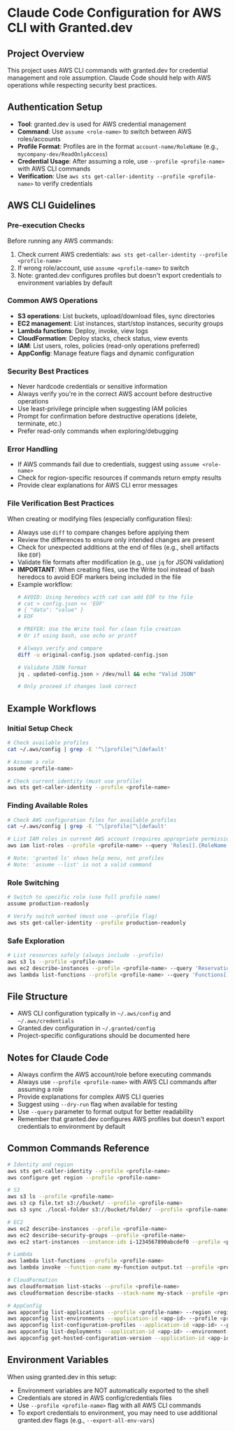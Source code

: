 # Claude Code Configuration for AWS CLI with Granted.dev

## Project Overview
This project uses AWS CLI commands with granted.dev for credential management and role assumption. Claude Code should help with AWS operations while respecting security best practices.

## Authentication Setup
- **Tool**: granted.dev is used for AWS credential management
- **Command**: Use `assume <role-name>` to switch between AWS roles/accounts
- **Profile Format**: Profiles are in the format `account-name/RoleName` (e.g., `mycompany-dev/ReadOnlyAccess`)
- **Credential Usage**: After assuming a role, use `--profile <profile-name>` with AWS CLI commands
- **Verification**: Use `aws sts get-caller-identity --profile <profile-name>` to verify credentials

## AWS CLI Guidelines

### Pre-execution Checks
Before running any AWS commands:
1. Check current AWS credentials: `aws sts get-caller-identity --profile <profile-name>`
2. If wrong role/account, use `assume <profile-name>` to switch
3. Note: granted.dev configures profiles but doesn't export credentials to environment variables by default

### Common AWS Operations
- **S3 operations**: List buckets, upload/download files, sync directories
- **EC2 management**: List instances, start/stop instances, security groups
- **Lambda functions**: Deploy, invoke, view logs
- **CloudFormation**: Deploy stacks, check status, view events
- **IAM**: List users, roles, policies (read-only operations preferred)
- **AppConfig**: Manage feature flags and dynamic configuration

### Security Best Practices
- Never hardcode credentials or sensitive information
- Always verify you're in the correct AWS account before destructive operations
- Use least-privilege principle when suggesting IAM policies
- Prompt for confirmation before destructive operations (delete, terminate, etc.)
- Prefer read-only commands when exploring/debugging

### Error Handling
- If AWS commands fail due to credentials, suggest using `assume <role-name>`
- Check for region-specific resources if commands return empty results
- Provide clear explanations for AWS CLI error messages

### File Verification Best Practices
When creating or modifying files (especially configuration files):
- Always use `diff` to compare changes before applying them
- Review the differences to ensure only intended changes are present
- Check for unexpected additions at the end of files (e.g., shell artifacts like `EOF`)
- Validate file formats after modification (e.g., use `jq` for JSON validation)
- **IMPORTANT**: When creating files, use the Write tool instead of bash heredocs to avoid EOF markers being included in the file
- Example workflow:
  ```bash
  # AVOID: Using heredocs with cat can add EOF to the file
  # cat > config.json << 'EOF'
  # { "data": "value" }
  # EOF
  
  # PREFER: Use the Write tool for clean file creation
  # Or if using bash, use echo or printf
  
  # Always verify and compare
  diff -u original-config.json updated-config.json
  
  # Validate JSON format
  jq . updated-config.json > /dev/null && echo "Valid JSON"
  
  # Only proceed if changes look correct
  ```

## Example Workflows

### Initial Setup Check
```bash
# Check available profiles
cat ~/.aws/config | grep -E '^\[profile|^\[default'

# Assume a role
assume <profile-name>

# Check current identity (must use profile)
aws sts get-caller-identity --profile <profile-name>
```

### Finding Available Roles
```bash
# Check AWS configuration files for available profiles
cat ~/.aws/config | grep -E '^\[profile|^\[default'

# List IAM roles in current AWS account (requires appropriate permissions)
aws iam list-roles --profile <profile-name> --query 'Roles[].{RoleName:RoleName,Arn:Arn}'

# Note: 'granted ls' shows help menu, not profiles
# Note: 'assume --list' is not a valid command
```

### Role Switching
```bash
# Switch to specific role (use full profile name)
assume production-readonly

# Verify switch worked (must use --profile flag)
aws sts get-caller-identity --profile production-readonly
```

### Safe Exploration
```bash
# List resources safely (always include --profile)
aws s3 ls --profile <profile-name>
aws ec2 describe-instances --profile <profile-name> --query 'Reservations[].Instances[].{ID:InstanceId,State:State.Name,Type:InstanceType}'
aws lambda list-functions --profile <profile-name> --query 'Functions[].{Name:FunctionName,Runtime:Runtime}'
```

## File Structure
- AWS CLI configuration typically in `~/.aws/config` and `~/.aws/credentials`
- Granted.dev configuration in `~/.granted/config`
- Project-specific configurations should be documented here

## Notes for Claude Code
- Always confirm the AWS account/role before executing commands
- Always use `--profile <profile-name>` with AWS CLI commands after assuming a role
- Provide explanations for complex AWS CLI queries
- Suggest using `--dry-run` flag when available for testing
- Use `--query` parameter to format output for better readability
- Remember that granted.dev configures AWS profiles but doesn't export credentials to environment by default

## Common Commands Reference
```bash
# Identity and region
aws sts get-caller-identity --profile <profile-name>
aws configure get region --profile <profile-name>

# S3
aws s3 ls --profile <profile-name>
aws s3 cp file.txt s3://bucket/ --profile <profile-name>
aws s3 sync ./local-folder s3://bucket/folder/ --profile <profile-name>

# EC2
aws ec2 describe-instances --profile <profile-name>
aws ec2 describe-security-groups --profile <profile-name>
aws ec2 start-instances --instance-ids i-1234567890abcdef0 --profile <profile-name>

# Lambda
aws lambda list-functions --profile <profile-name>
aws lambda invoke --function-name my-function output.txt --profile <profile-name>

# CloudFormation
aws cloudformation list-stacks --profile <profile-name>
aws cloudformation describe-stacks --stack-name my-stack --profile <profile-name>

# AppConfig
aws appconfig list-applications --profile <profile-name> --region <region>
aws appconfig list-environments --application-id <app-id> --profile <profile-name> --region <region>
aws appconfig list-configuration-profiles --application-id <app-id> --profile <profile-name> --region <region>
aws appconfig list-deployments --application-id <app-id> --environment-id <env-id> --profile <profile-name> --region <region>
aws appconfig get-hosted-configuration-version --application-id <app-id> --configuration-profile-id <profile-id> --version-number <version> --profile <profile-name> --region <region> output.json
```

## Environment Variables
When using granted.dev in this setup:
- Environment variables are NOT automatically exported to the shell
- Credentials are stored in AWS config/credentials files
- Use `--profile <profile-name>` flag with all AWS CLI commands
- To export credentials to environment, you may need to use additional granted.dev flags (e.g., `--export-all-env-vars`)